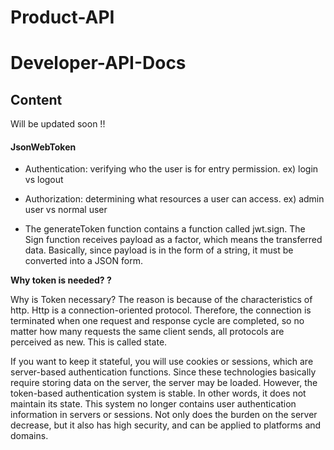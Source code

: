 # Product-API

# Developer-API-Docs

## Content

Will be updated soon !!


#### JsonWebToken 

   * Authentication: verifying who the user is for entry permission. ex) login vs logout
   * Authorization: determining what resources a user can access. ex) admin user vs normal user
   
   * The generateToken function contains a function called jwt.sign. The Sign function receives payload as a factor, 
   which means the transferred data. Basically, since payload is in the form of a string, it must be converted into a JSON form.
   
**Why token is needed? ?**

Why is Token necessary? The reason is because of the characteristics of http. Http is a connection-oriented protocol. Therefore, the connection is terminated when one request and response cycle are completed, so no matter how many requests the same client sends, all protocols are perceived as new. This is called state. 

If you want to keep it stateful, you will use cookies or sessions, which are server-based authentication functions. Since these technologies basically require storing data on the server, the server may be loaded. However, the token-based authentication system is stable. In other words, it does not maintain its state. This system no longer contains user authentication information in servers or sessions. Not only does the burden on the server decrease, but it also has high security, and can be applied to platforms and domains.
